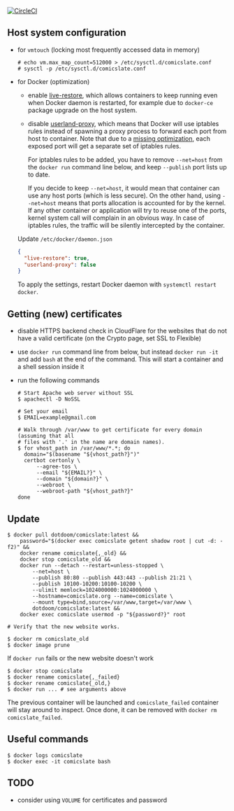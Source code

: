 [![CircleCI](https://circleci.com/gh/dotdoom/comicslate.svg?style=shield)](https://circleci.com/gh/dotdoom/comicslate)


## Host system configuration

* for `vmtouch` (locking most frequently accessed data in memory)

  ```
  # echo vm.max_map_count=512000 > /etc/sysctl.d/comicslate.conf
  # sysctl -p /etc/sysctl.d/comicslate.conf
  ```

* for Docker (optimization)

  * enable [live-restore](
    https://docs.docker.com/config/containers/live-restore/), which allows
    containers to keep running even when Docker daemon is restarted, for example
    due to `docker-ce` package upgrade on the host system.

  * disable [userland-proxy](https://docs.docker.com/v1.7/articles/networking/),
    which means that Docker will use iptables rules instead of spawning a
    proxy process to forward each port from host to container. Note that due to
    a [missing optimization](https://github.com/moby/moby/issues/11185), each
    exposed port will get a separate set of iptables rules.

    For iptables rules to be added, you have to remove `--net=host` from the
    `docker run` command line below, and keep `--publish` port lists up to date.

    If you decide to keep `--net=host`, it would mean that container can use any
    host ports (which is less secure). On the other hand, using `--net=host`
    means that ports allocation is accounted for by the kernel. If any other
    container or application will try to reuse one of the ports, kernel system
    call will complain in an obvious way. In case of iptables rules, the traffic
    will be silently intercepted by the container.

  Update `/etc/docker/daemon.json`

  ```json
  {
    "live-restore": true,
    "userland-proxy": false
  }
  ```

  To apply the settings, restart Docker daemon with `systemctl restart docker`.

## Getting (new) certificates

* disable HTTPS backend check in CloudFlare for the websites that do not have a
  valid certificate (on the Crypto page, set SSL to Flexible)

* use `docker run` command line from below, but instead `docker run -it` and add
  `bash` at the end of the command. This will start a container and a shell
  session inside it

* run the following commands

  ```shell
  # Start Apache web server without SSL
  $ apachectl -D NoSSL

  # Set your email
  $ EMAIL=example@gmail.com

  # Walk through /var/www to get certificate for every domain (assuming that all
  # files with '.' in the name are domain names).
  $ for vhost_path in /var/www/*.*; do
  	domain="$(basename "${vhost_path?}")"
  	certbot certonly \
  		--agree-tos \
  		--email "${EMAIL?}" \
  		--domain "${domain?}" \
  		--webroot \
  		--webroot-path "${vhost_path?}"
  done
  ```

## Update

```shell
$ docker pull dotdoom/comicslate:latest &&
	password="$(docker exec comicslate getent shadow root | cut -d: -f2)" &&
	docker rename comicslate{,_old} &&
	docker stop comicslate_old &&
	docker run --detach --restart=unless-stopped \
		--net=host \
		--publish 80:80 --publish 443:443 --publish 21:21 \
		--publish 10100-10200:10100-10200 \
		--ulimit memlock=1024000000:1024000000 \
		--hostname=comicslate.org --name=comicslate \
		--mount type=bind,source=/var/www,target=/var/www \
		dotdoom/comicslate:latest &&
	docker exec comicslate usermod -p "${password?}" root

# Verify that the new website works.

$ docker rm comicslate_old
$ docker image prune
```

If `docker run` fails or the new website doesn't work

```shell
$ docker stop comicslate
$ docker rename comicslate{,_failed}
$ docker rename comicslate{_old,}
$ docker run ... # see arguments above
```

The previous container will be launched and `comicslate_failed` container will
stay around to inspect. Once done, it can be removed with
`docker rm comicslate_failed`.

## Useful commands

```shell
$ docker logs comicslate
$ docker exec -it comicslate bash
```

## TODO

* consider using `VOLUME` for certificates and password
